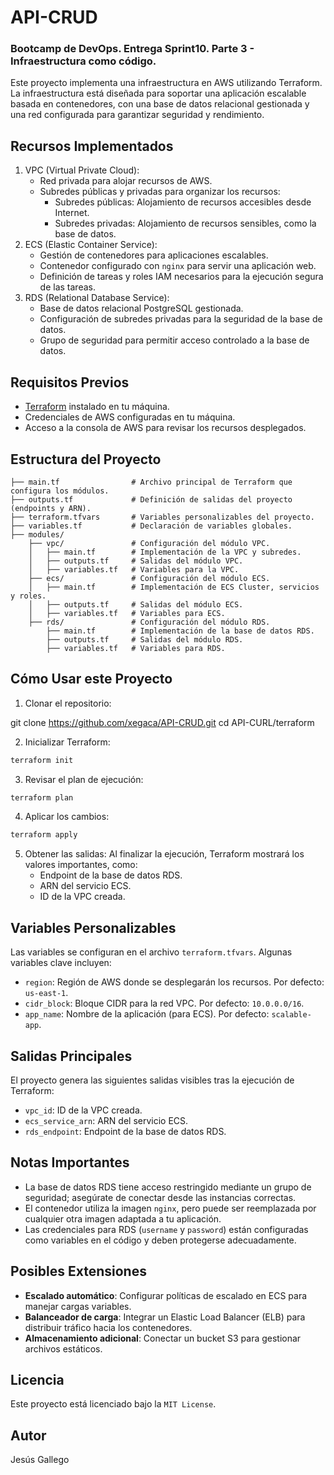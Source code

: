 # API-CRUD

### Bootcamp de DevOps. Entrega Sprint10. Parte 3 - Infraestructura como código.

Este proyecto implementa una infraestructura en AWS utilizando Terraform. La infraestructura está diseñada para soportar una aplicación escalable basada en contenedores, con una base de datos relacional gestionada y una red configurada para garantizar seguridad y rendimiento.

## Recursos Implementados

1.	VPC (Virtual Private Cloud):
	- Red privada para alojar recursos de AWS.
	- Subredes públicas y privadas para organizar los recursos:
    	- Subredes públicas: Alojamiento de recursos accesibles desde Internet.
    	- Subredes privadas: Alojamiento de recursos sensibles, como la base de datos.
2.	ECS (Elastic Container Service):
	- Gestión de contenedores para aplicaciones escalables.
	- Contenedor configurado con `nginx` para servir una aplicación web.
	- Definición de tareas y roles IAM necesarios para la ejecución segura de las tareas.
3.	RDS (Relational Database Service):
	- Base de datos relacional PostgreSQL gestionada.
	- Configuración de subredes privadas para la seguridad de la base de datos.
	- Grupo de seguridad para permitir acceso controlado a la base de datos.

## Requisitos Previos

- [Terraform](https://www.terraform.io/downloads.html) instalado en tu máquina.
- Credenciales de AWS configuradas en tu máquina.
- Acceso a la consola de AWS para revisar los recursos desplegados.

## Estructura del Proyecto

```
├── main.tf                # Archivo principal de Terraform que configura los módulos.
├── outputs.tf             # Definición de salidas del proyecto (endpoints y ARN).
├── terraform.tfvars       # Variables personalizables del proyecto.
├── variables.tf           # Declaración de variables globales.
├── modules/
    ├── vpc/               # Configuración del módulo VPC.
    │   ├── main.tf        # Implementación de la VPC y subredes.
    │   ├── outputs.tf     # Salidas del módulo VPC.
    │   ├── variables.tf   # Variables para la VPC.
    ├── ecs/               # Configuración del módulo ECS.
    │   ├── main.tf        # Implementación de ECS Cluster, servicios y roles.
    │   ├── outputs.tf     # Salidas del módulo ECS.
    │   ├── variables.tf   # Variables para ECS.
    ├── rds/               # Configuración del módulo RDS.
        ├── main.tf        # Implementación de la base de datos RDS.
        ├── outputs.tf     # Salidas del módulo RDS.
        ├── variables.tf   # Variables para RDS.
```

## Cómo Usar este Proyecto

1.	Clonar el repositorio:

git clone https://github.com/xegaca/API-CRUD.git
cd API-CURL/terraform


2.	Inicializar Terraform:

```bash
terraform init
```

3.	Revisar el plan de ejecución:

```bash
terraform plan
```

4.	Aplicar los cambios:

```bash
terraform apply
```

5.	Obtener las salidas:
Al finalizar la ejecución, Terraform mostrará los valores importantes, como:
	- Endpoint de la base de datos RDS.
	- ARN del servicio ECS.
	- ID de la VPC creada.

## Variables Personalizables

Las variables se configuran en el archivo `terraform.tfvars`. Algunas variables clave incluyen:

- `region`: Región de AWS donde se desplegarán los recursos. Por defecto: `us-east-1`.
- `cidr_block`: Bloque CIDR para la red VPC. Por defecto: `10.0.0.0/16`.
- `app_name`: Nombre de la aplicación (para ECS). Por defecto: `scalable-app`.

## Salidas Principales

El proyecto genera las siguientes salidas visibles tras la ejecución de Terraform:
- `vpc_id`: ID de la VPC creada.
- `ecs_service_arn`: ARN del servicio ECS.
- `rds_endpoint`: Endpoint de la base de datos RDS.

## Notas Importantes

- La base de datos RDS tiene acceso restringido mediante un grupo de seguridad; asegúrate de conectar desde las instancias correctas.
- El contenedor utiliza la imagen `nginx`, pero puede ser reemplazada por cualquier otra imagen adaptada a tu aplicación.
- Las credenciales para RDS (`username` y `password`) están configuradas como variables en el código y deben protegerse adecuadamente.

## Posibles Extensiones

- **Escalado automático**: Configurar políticas de escalado en ECS para manejar cargas variables.
- **Balanceador de carga**: Integrar un Elastic Load Balancer (ELB) para distribuir tráfico hacia los contenedores.
- **Almacenamiento adicional**: Conectar un bucket S3 para gestionar archivos estáticos.

## Licencia

Este proyecto está licenciado bajo la `MIT License`.

## Autor

Jesús Gallego